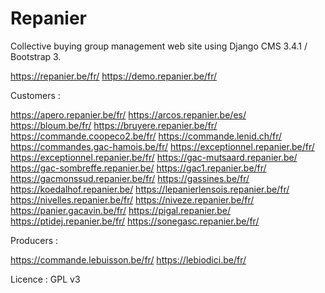 Repanier
========

Collective buying group management web site using Django CMS 3.4.1 / Bootstrap 3.

https://repanier.be/fr/
https://demo.repanier.be/fr/

Customers :

https://apero.repanier.be/fr/
https://arcos.repanier.be/es/
https://bloum.be/fr/
https://bruyere.repanier.be/fr/
https://commande.coopeco2.be/fr/
https://commande.lenid.ch/fr/
https://commandes.gac-hamois.be/fr/
https://exceptionnel.repanier.be/fr/
https://exceptionnel.repanier.be/fr/
https://gac-mutsaard.repanier.be/
https://gac-sombreffe.repanier.be/
https://gac1.repanier.be/fr/
https://gacmonssud.repanier.be/fr/
https://gassines.be/fr/
https://koedalhof.repanier.be/
https://lepanierlensois.repanier.be/fr/
https://nivelles.repanier.be/fr/
https://niveze.repanier.be/fr/
https://panier.gacavin.be/fr/
https://pigal.repanier.be/
https://ptidej.repanier.be/fr/
https://sonegasc.repanier.be/fr/

Producers :

https://commande.lebuisson.be/fr/
https://lebiodici.be/fr/


Licence : GPL v3
